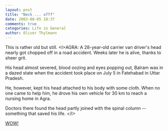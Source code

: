 ```yaml
---
layout: post
title: "Neck ... offf"
date: 2003-08-05 18:37
comments: true
categories: Life in General
author: Oliver Thylmann
---
```



This is rather old but still. &lt;I&gt;AGRA: A 28-year-old carrier van driver's head nearly got chopped off in a road accident. Weeks later he is alive, thanks to sheer grit.

His head almost severed, blood oozing and eyes popping out, Balram was in a dazed state when the accident took place on July 5 in Fatehabad in Uttar Pradesh.

He, however, kept his head attached to his body with some cloth. When no one came to help him, he drove his own vehicle for 30 km to reach a nursing home in Agra.

Doctors there found the head partly joined with the spinal column -- something that saved his life. &lt;/I&gt;

[WOW!](http://www.newindpress.com/Newsitems.asp?ID=IEP20030721133653&amp;Title=States&amp;rLink=0)


